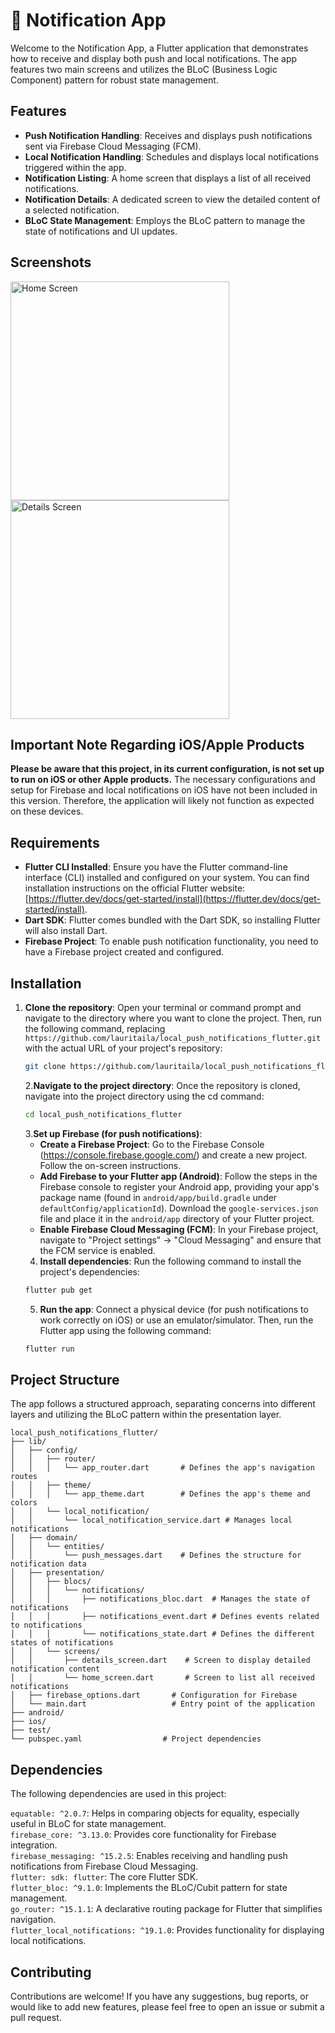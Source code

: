 # 🔔 Notification App

Welcome to the Notification App, a Flutter application that demonstrates how to receive and display both push and local notifications. The app features two main screens and utilizes the BLoC (Business Logic Component) pattern for robust state management.

## Features

- **Push Notification Handling**: Receives and displays push notifications sent via Firebase Cloud Messaging (FCM).
- **Local Notification Handling**: Schedules and displays local notifications triggered within the app.
- **Notification Listing**: A home screen that displays a list of all received notifications.
- **Notification Details**: A dedicated screen to view the detailed content of a selected notification.
- **BLoC State Management**: Employs the BLoC pattern to manage the state of notifications and UI updates.

## Screenshots

<img src="screenshots/home_screen.png" height="350" alt="Home Screen" />
<img src="screenshots/details_screen.png" height="350" alt="Details Screen" />

## Important Note Regarding iOS/Apple Products

**Please be aware that this project, in its current configuration, is not set up to run on iOS or other Apple products.** The necessary configurations and setup for Firebase and local notifications on iOS have not been included in this version. Therefore, the application will likely not function as expected on these devices.


## Requirements

- **Flutter CLI Installed**: Ensure you have the Flutter command-line interface (CLI) installed and configured on your system. You can find installation instructions on the official Flutter website: [https://flutter.dev/docs/get-started/install](https://flutter.dev/docs/get-started/install).
- **Dart SDK**: Flutter comes bundled with the Dart SDK, so installing Flutter will also install Dart.
- **Firebase Project**: To enable push notification functionality, you need to have a Firebase project created and configured.

## Installation

1. **Clone the repository**:
   Open your terminal or command prompt and navigate to the directory where you want to clone the project. Then, run the following command, replacing `https://github.com/lauritaila/local_push_notifications_flutter.git` with the actual URL of your project's repository:
   ```bash
   git clone https://github.com/lauritaila/local_push_notifications_flutter.git
   ```
   2.**Navigate to the project directory**: 
   Once the repository is cloned, navigate into the project directory using the cd command:
   ```bash
   cd local_push_notifications_flutter
   ```
   3.**Set up Firebase (for push notifications)**:
    + **Create a Firebase Project**: Go to the Firebase Console (https://console.firebase.google.com/) and create a new project. Follow the on-screen instructions.
    + **Add Firebase to your Flutter app (Android)**:
     Follow the steps in the Firebase console to register your Android app, providing your app's package name (found in `android/app/build.gradle` under `defaultConfig/applicationId`). Download the `google-services.json` file and place it in the `android/app` directory of your Flutter project.
    + **Enable Firebase Cloud Messaging (FCM)**: In your Firebase project, navigate to "Project settings" -> "Cloud Messaging" and ensure that the FCM service is enabled.    
   4. **Install dependencies**:
   Run the following command to install the project's dependencies:
   ```bash
   flutter pub get
   ```
   5. **Run the app**:
    Connect a physical device (for push notifications to work correctly on iOS) or use an emulator/simulator. Then, run the Flutter app using the following command:
   ```bash
   flutter run
   ```
## Project Structure
The app follows a structured approach, separating concerns into different layers and utilizing the BLoC pattern within the presentation layer.

```
local_push_notifications_flutter/
├── lib/
│   ├── config/
│   │   ├── router/
│   │   │   └── app_router.dart       # Defines the app's navigation routes
│   │   ├── theme/
│   │   │   └── app_theme.dart        # Defines the app's theme and colors
│   │   └── local_notification/
│   │       └── local_notification_service.dart # Manages local notifications
│   ├── domain/
│   │   └── entities/
│   │       └── push_messages.dart    # Defines the structure for notification data
│   ├── presentation/
│   │   ├── blocs/
│   │   │   └── notifications/
│   │   │       ├── notifications_bloc.dart  # Manages the state of notifications
│   │   │       ├── notifications_event.dart # Defines events related to notifications
│   │   │       └── notifications_state.dart # Defines the different states of notifications
│   │   └── screens/
│   │       ├── details_screen.dart    # Screen to display detailed notification content
│   │       └── home_screen.dart       # Screen to list all received notifications
│   ├── firebase_options.dart       # Configuration for Firebase
│   └── main.dart                   # Entry point of the application
├── android/
├── ios/
├── test/
└── pubspec.yaml                  # Project dependencies
```

## Dependencies
The following dependencies are used in this project:

`equatable: ^2.0.7`: Helps in comparing objects for equality, especially useful in BLoC for state management.  
`firebase_core: ^3.13.0`: Provides core functionality for Firebase integration.  
`firebase_messaging: ^15.2.5`: Enables receiving and handling push notifications from Firebase Cloud Messaging.  
`flutter: sdk: flutter`: The core Flutter SDK.  
`flutter_bloc: ^9.1.0`: Implements the BLoC/Cubit pattern for state management.  
`go_router: ^15.1.1`: A declarative routing package for Flutter that simplifies navigation.  
`flutter_local_notifications: ^19.1.0`: Provides functionality for displaying local notifications.

## Contributing
Contributions are welcome! If you have any suggestions, bug reports, or would like to add new features, please feel free to open an issue or submit a pull request.